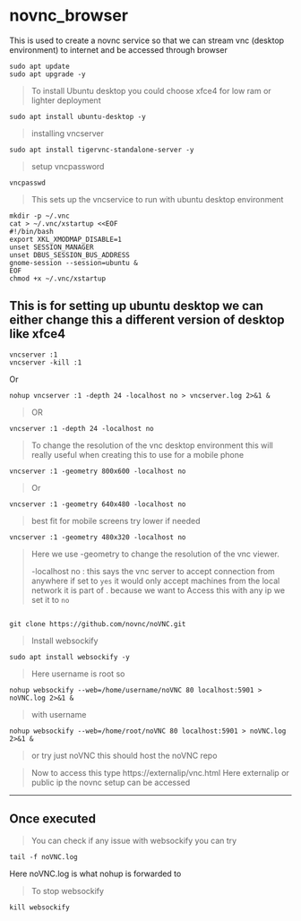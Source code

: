 # novnc_browser
This is used to create a novnc service so that we can stream vnc (desktop environment) to internet and be accessed through browser

```
sudo apt update
sudo apt upgrade -y
```
> To install Ubuntu desktop you could choose xfce4 for low ram or lighter deployment
```
sudo apt install ubuntu-desktop -y
```

> installing vncserver
```
sudo apt install tigervnc-standalone-server -y
```
> setup vncpassword
```
vncpasswd
```

> This sets up the vncservice to run with ubuntu desktop environment
```
mkdir -p ~/.vnc
cat > ~/.vnc/xstartup <<EOF
#!/bin/bash
export XKL_XMODMAP_DISABLE=1
unset SESSION_MANAGER
unset DBUS_SESSION_BUS_ADDRESS
gnome-session --session=ubuntu &
EOF
chmod +x ~/.vnc/xstartup
```
## This is for setting up ubuntu desktop we can either change this a different version of desktop like xfce4
```
vncserver :1
vncserver -kill :1
```
Or 

```
nohup vncserver :1 -depth 24 -localhost no > vncserver.log 2>&1 & 
```
> OR
```
vncserver :1 -depth 24 -localhost no
```

> To change the resolution of the vnc desktop environment this will really useful when creating this to use for a mobile phone


```
vncserver :1 -geometry 800x600 -localhost no
```

> Or

```
vncserver :1 -geometry 640x480 -localhost no
```
> best fit for mobile screens try lower if needed

```
vncserver :1 -geometry 480x320 -localhost no
```


> Here we use -geometry to change the resolution of the vnc viewer.
>     
> -localhost no : this says the vnc server to accept connection from anywhere if set to `yes` it would only accept machines from the local network it is part of . because we want to Access this with any ip 
we set it to `no`
```

git clone https://github.com/novnc/noVNC.git
```
> Install websockify
```
sudo apt install websockify -y
```

> Here username is root so
```
nohup websockify --web=/home/username/noVNC 80 localhost:5901 > noVNC.log 2>&1 &
```
> with username
```
nohup websockify --web=/home/root/noVNC 80 localhost:5901 > noVNC.log 2>&1 &
```
> or try just noVNC this should host the noVNC repo

> Now to access this type 
https://externalip/vnc.html
Here externalip or public ip the novnc setup can be accessed 

---

## Once executed


> You can check if any issue with websockify you can try

```
tail -f noVNC.log
```
Here noVNC.log is what nohup is forwarded to

> To stop websockify 

```
kill websockify
```
